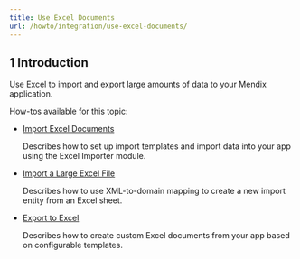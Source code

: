 ```yaml
---
title: Use Excel Documents
url: /howto/integration/use-excel-documents/
---
```


## 1 Introduction 

Use Excel to import and export large amounts of data to your Mendix application.  

How-tos available for this topic:

* [Import Excel Documents](/howto/integration/importing-excel-documents/)

    Describes how to set up import templates and import data into your app using the Excel Importer module.

* [Import a Large Excel File](/howto/integration/import-a-large-excel-file/)

    Describes how to use XML-to-domain mapping to create a new import entity from an Excel sheet.

* [Export to Excel](/howto/integration/using-the-excel-exporter/)

    Describes how to create custom Excel documents from your app based on configurable templates.
